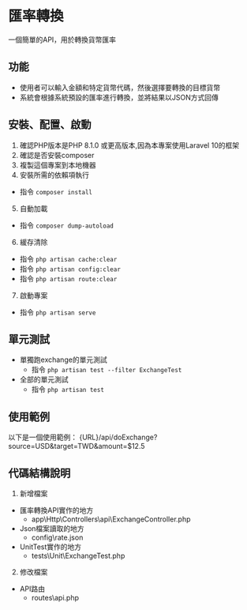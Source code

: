 # 匯率轉換
一個簡單的API，用於轉換貨幣匯率

## 功能
- 使用者可以輸入金額和特定貨幣代碼，然後選擇要轉換的目標貨幣
- 系統會根據系統預設的匯率進行轉換，並將結果以JSON方式回傳

## 安裝、配置、啟動
1. 確認PHP版本是PHP 8.1.0 或更高版本,因為本專案使用Laravel 10的框架
2. 確認是否安裝composer
3. 複製這個專案到本地機器
4. 安裝所需的依賴項執行 
- 指令 `composer install`
5. 自動加載
- 指令 `composer dump-autoload`
6. 緩存清除
- 指令 `php artisan cache:clear`
- 指令 `php artisan config:clear`
- 指令 `php artisan route:clear`
7. 啟動專案
- 指令 `php artisan serve`


## 單元測試
- 單獨跑exchange的單元測試
    - 指令 `php artisan test --filter ExchangeTest`
- 全部的單元測試
    - 指令 `php artisan test` 

## 使用範例
以下是一個使用範例：
{URL}/api/doExchange?source=USD&target=TWD&amount=$12.5

## 代碼結構說明
1. 新增檔案
- 匯率轉換API實作的地方
    - app\Http\Controllers\api\ExchangeController.php
- Json檔案讀取的地方
    - config\rate.json
- UnitTest實作的地方
    - tests\Unit\ExchangeTest.php

2. 修改檔案
- API路由
    - routes\api.php
